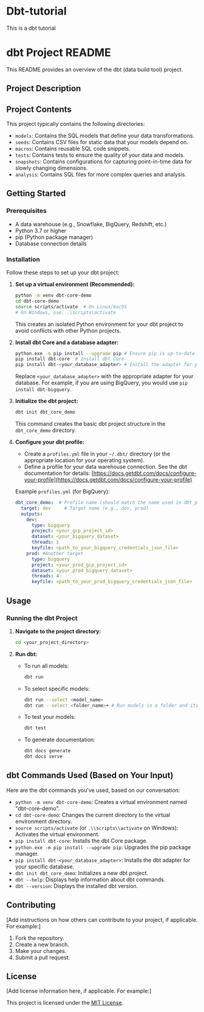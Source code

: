 # Dbt-tutorial
This is a dbt tutorial

# dbt Project README

This README provides an overview of the dbt (data build tool) project.

## Project Description



## Project Contents

This project typically contains the following directories:

* `models`: Contains the SQL models that define your data transformations.
* `seeds`: Contains CSV files for static data that your models depend on.
* `macros`: Contains reusable SQL code snippets.
* `tests`: Contains tests to ensure the quality of your data and models.
* `snapshots`: Contains configurations for capturing point-in-time data for slowly changing dimensions.
* `analysis`: Contains SQL files for more complex queries and analysis.

## Getting Started

### Prerequisites

* A data warehouse (e.g., Snowflake, BigQuery, Redshift, etc.)
* Python 3.7 or higher
* pip (Python package manager)
* Database connection details

### Installation

Follow these steps to set up your dbt project:

1.  **Set up a virtual environment (Recommended):**

    ```bash
    python -m venv dbt-core-demo
    cd dbt-core-demo
    source scripts/activate  # On Linux/macOS
    # On Windows, use: .\scripts\activate
    ```
    This creates an isolated Python environment for your dbt project to avoid conflicts with other Python projects.

2.  **Install dbt Core and a database adapter:**

    ```bash
    python.exe -m pip install --upgrade pip # Ensure pip is up-to-date
    pip install dbt-core  # Install dbt Core
    pip install dbt-<your_database_adapter> # Install the adapter for your data warehouse (e.g., dbt-bigquery, dbt-snowflake, dbt-redshift)
    ```
    Replace `<your_database_adapter>` with the appropriate adapter for your database.  For example, if you are using BigQuery, you would use `pip install dbt-bigquery`.

3.  **Initialize the dbt project:**

    ```bash
    dbt init dbt_core_demo
    ```
    This command creates the basic dbt project structure in the `dbt_core_demo` directory.

4.  **Configure your dbt profile:**

    * Create a `profiles.yml` file in your `~/.dbt/` directory (or the appropriate location for your operating system).
    * Define a profile for your data warehouse connection.  See the dbt documentation for details: [https://docs.getdbt.com/docs/configure-your-profile](https://docs.getdbt.com/docs/configure-your-profile)

    Example `profiles.yml` (for BigQuery):

    ```yaml
    dbt_core_demo:  # Profile name (should match the name used in dbt_project.yml)
      target: dev     # Target name (e.g., dev, prod)
      outputs:
        dev:
          type: bigquery
          project: <your_gcp_project_id>
          dataset: <your_bigquery_dataset>
          threads: 1
          keyfile: <path_to_your_bigquery_credentials_json_file>
        prod: #Another target
          type: bigquery
          project: <your_prod_gcp_project_id>
          dataset: <your_prod_bigquery_dataset>
          threads: 4
          keyfile: <path_to_your_prod_bigquery_credentials_json_file>
    ```

## Usage

### Running the dbt Project

1.  **Navigate to the project directory:**

    ```bash
    cd <your_project_directory>
    ```

2.  **Run dbt:**

    * To run all models:

        ```bash
        dbt run
        ```
    * To select specific models:

        ```bash
        dbt run --select <model_name>
        dbt run --select <folder_name>+ # Run models in a folder and its subfolders
        ```
    * To test your models:

        ```bash
        dbt test
        ```
    * To generate documentation:

        ```bash
        dbt docs generate
        dbt docs serve
        ```

## dbt Commands Used (Based on Your Input)

Here are the dbt commands you've used, based on our conversation:

* `python -m venv dbt-core-demo`: Creates a virtual environment named "dbt-core-demo".
* `cd dbt-core-demo`: Changes the current directory to the virtual environment directory.
* `source scripts/activate` (or `.\\scripts\\activate` on Windows): Activates the virtual environment.
* `pip install dbt-core`: Installs the dbt Core package.
* `python.exe -m pip install --upgrade pip`: Upgrades the pip package manager.
* `pip install dbt-<your_database_adapter>`: Installs the dbt adapter for your specific database.
* `dbt init dbt_core_demo`: Initializes a new dbt project.
* `dbt --help`: Displays help information about dbt commands.
* `dbt --version`: Displays the installed dbt version.

## Contributing

[Add instructions on how others can contribute to your project, if applicable.  For example:]

1.  Fork the repository.
2.  Create a new branch.
3.  Make your changes.
4.  Submit a pull request.

## License

[Add license information here, if applicable.  For example:]

This project is licensed under the [MIT License](LICENSE).


